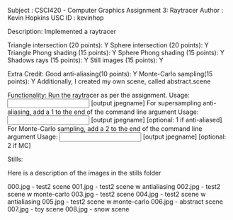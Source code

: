 Subject 	: CSCI420 - Computer Graphics 
Assignment 3: Raytracer
Author		: Kevin Hopkins
USC ID 		: kevinhop

Description: Implemented a raytracer

Triangle intersection (20 points): Y
Sphere intersection (20 points): Y
Triangle Phong shading (15 points): Y
Sphere Phong shading (15 points): Y
Shadows rays (15 points): Y
Still images (15 points): Y

Extra Credit:
Good anti-aliasing(10 points): Y
Monte-Carlo sampling(15 points): Y
Additionally, I created my own scene, called abstract.scene

Functionality: Run the raytracer as per the assignment. 
Usage: <input scenefile> [output jpegname]
For supersampling anti-aliasing, add a 1 to the end of the command line argument
Usage: <input scenefile> [output jpegname] [optional: 1 if anti-aliased]
For Monte-Carlo sampling, add a 2 to the end of the command line argument
Usage: <input scenefile> [output jpegname] [optional: 2 if MC]

Stills:

Here is a description of the images in the stills folder

000.jpg - test2 scene
001.jpg - test2 scene w antialiasing
002.jpg - test2 scene w monte-carlo
003.jpg - test2 scene
004.jpg - test2 scene w antialiasing
005.jpg - test2 scene w monte-carlo
006.jpg - abstract scene
007.jpg - toy scene
008.jpg - snow scene